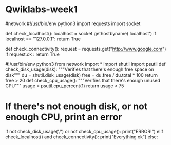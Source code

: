 # Qwiklabs-week1
#network 
#!/usr/bin/env python3
import requests
import socket

def check_localhost():
        localhost = socket.gethostbyname('localhost')
        if localhost == "127.0.0.1":
                return True

def check_connectivity():
        request = requests.get("http://www.google.com")
        if request.ok :
                return True


#!/usr/bin/env python3
from network import *
import shutil
import psutil
def check_disk_usage(disk):
    """Verifies that there's enough free space on disk"""
    du = shutil.disk_usage(disk)
    free = du.free / du.total * 100
    return free > 20
def check_cpu_usage():
    """Verifies that there's enough unused CPU"""
    usage = psutil.cpu_percent(1)
    return usage < 75
# If there's not enough disk, or not enough CPU, print an error
if not check_disk_usage('/') or not check_cpu_usage():
    print("ERROR!")
elif check_localhost() and check_connectivity():
    print("Everything ok")
else:
